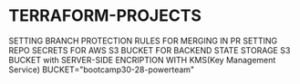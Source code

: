 # TERRAFORM-PROJECTS
SETTING BRANCH PROTECTION RULES FOR MERGING IN PR 
SETTING REPO SECRETS FOR AWS S3 BUCKET FOR BACKEND STATE STORAGE 
S3 BUCKET with SERVER-SIDE ENCRIPTION WITH KMS(Key Management Service) 
BUCKET="bootcamp30-28-powerteam"
